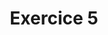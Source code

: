 ---
title: Exercice 5
position_number: 6
parameters:
  - name:
    content:
content_markdown: |-
  Créer une fonction en **PHP** qui prend en argument un **nombre** et qui retourne **positif** si le nombre est positif, **négatif** si le nombre est négatif et **null** si le nombre est nul.
  {: .info }
left_code_blocks:
  - code_block: |-
      function positifNegatifOuNul($nombre) {
        if ($nombre > 0) {
          // Si le nombre est supérieur à zéro, il est positif
          return "positif";
        } elseif ($nombre < 0) {
          // Si le nombre est inférieur à zéro, il est négatif
          return "négatif";
        } else {
          // Sinon, le nombre est nul
          return "nul";
        }
      }
    title: Solution
    language: php
right_code_blocks:
  - code_block: |-
      $nombre_1 = positifNegatifOuNul(-3); // Appel de la fonction avec le nombre -3
      $nombre_2 = positifNegatifOuNul(0); // Appel de la fonction avec le nombre 0
      $nombre_3 = positifNegatifOuNul(5); // Appel de la fonction avec le nombre 5
      echo "Le nombre est $nombre_1"; // Affichera "Le nombre est négatif"
      echo "Le nombre est $nombre_2"; // Affichera "Le nombre est nul"
      echo "Le nombre est $nombre_3"; // Affichera "Le nombre est positif"
    title: Utilisation
    language: php
---